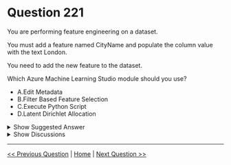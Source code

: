 # Question 221

You are performing feature engineering on a dataset.

You must add a feature named CityName and populate the column value with the text London.

You need to add the new feature to the dataset.

Which Azure Machine Learning Studio module should you use?

* A.Edit Metadata
* B.Filter Based Feature Selection
* C.Execute Python Script
* D.Latent Dirichlet Allocation

<details>
  <summary>Show Suggested Answer</summary>

  <strong>C</strong><br>

</details>

<details>
  <summary>Show Discussions</summary>

<blockquote><p><strong>RSMCT2011</strong> <code>(Wed 01 Jul 2020 10:04)</code> - <em>Upvotes: 58</em></p><p>Answer C
to add a new column you can run Execute Python Script</p></blockquote>
<blockquote><p><strong>kty</strong> <code>(Sat 25 Sep 2021 08:03)</code> - <em>Upvotes: 2</em></p><p>I agree</p></blockquote>
<blockquote><p><strong>Indranee</strong> <code>(Mon 19 Jul 2021 11:58)</code> - <em>Upvotes: 2</em></p><p>Agree with @RSMCT2011 and @vraviranjan that option C &quot;Execute Python Script&quot; to &quot;add a feature&quot; seems to be the most appropriate response.</p></blockquote>
<blockquote><p><strong>juandante</strong> <code>(Thu 10 Sep 2020 11:21)</code> - <em>Upvotes: 2</em></p><p>A new column is a new &quot;feature&quot; ?</p></blockquote>
<blockquote><p><strong>FU_User</strong> <code>(Sat 19 Nov 2022 12:23)</code> - <em>Upvotes: 1</em></p><p>Everything you use as an input for you model is a feature. So if you add a column in your pipeline it will be used as a feature unless you filter it out somewhere or specify not to use it.</p></blockquote>
<blockquote><p><strong>VickyM</strong> <code>(Tue 17 Nov 2020 20:59)</code> - <em>Upvotes: 13</em></p><p>C seems to be the apt answer among the answer choices. Change Metadata module cannot be used to add new feature\column.</p></blockquote>
<blockquote><p><strong>sar77</strong> <code>(Sat 19 Jul 2025 03:00)</code> - <em>Upvotes: 1</em></p><p>Why the Others Are Incorrect:

A. Edit Metadata	Changes column types, names, or roles—but does not add or populate columns
B. Filter Based Feature Selection	Used to rank and select existing features based on statistical metrics—not for adding new features
D. Latent Dirichlet Allocation	Used for topic modeling with text data—not relevant for manually adding features</p></blockquote>
<blockquote><p><strong>f82411e</strong> <code>(Thu 05 Jun 2025 12:00)</code> - <em>Upvotes: 1</em></p><p>Changes data types or names, does not add new columns with values.</p></blockquote>
<blockquote><p><strong>deyoz</strong> <code>(Sun 01 Sep 2024 22:40)</code> - <em>Upvotes: 2</em></p><p>after careful reading of all the threads below, I am going with C. As with edit metadata, you can mark a variable as a feature but can&#x27;t create a new feature or column that has text as values. You need code for that, which in execute python script.</p></blockquote>
<blockquote><p><strong>InversaRadice</strong> <code>(Mon 03 Jun 2024 14:59)</code> - <em>Upvotes: 1</em></p><p>Well Guys, I do not agree :
answer is correct

By ML studio drag the module , a couple of click and the work is done... 
You can achieve it by the script, you can do anything by script, sure, but you&#x27;re getting lost in a glass of water....</p></blockquote>
<blockquote><p><strong>PI_Team</strong> <code>(Sun 28 Jan 2024 11:47)</code> - <em>Upvotes: 2</em></p><p>To add a new feature named CityName to a dataset and populate the column value with the text London in Azure Machine Learning Studio, you should use the Execute Python Script module (Option C). Option A (Edit Metadata) is used to modify the metadata of a dataset, such as changing column names or data types, but it cannot be used to add new columns or modify the data itself.

SaM</p></blockquote>
<blockquote><p><strong>bobML</strong> <code>(Fri 19 Jan 2024 04:23)</code> - <em>Upvotes: 2</em></p><p>The correct Azure Machine Learning Studio module to add a new feature named CityName and populate it with the text &quot;London&quot; is:

A. Edit Metadata

The Edit Metadata module in Azure Machine Learning Studio allows you to modify the metadata of your dataset, including adding or renaming columns. In this case, you can use the Edit Metadata module to add a new column named &quot;CityName&quot; and set its value as &quot;London&quot; for every row in the dataset.</p></blockquote>
<blockquote><p><strong>vv_bb</strong> <code>(Tue 14 May 2024 18:21)</code> - <em>Upvotes: 1</em></p><p>Edit Metadata module doesn&#x27;t allow you to add new column, neither set its values

RTFM
https://learn.microsoft.com/en-us/azure/machine-learning/component-reference/edit-metadata?view=azureml-api-2</p></blockquote>
<blockquote><p><strong>phdykd</strong> <code>(Thu 18 Jan 2024 04:04)</code> - <em>Upvotes: 1</em></p><p>C, Execute Python Script</p></blockquote>
<blockquote><p><strong>umair_hanu</strong> <code>(Thu 11 Jan 2024 11:06)</code> - <em>Upvotes: 2</em></p><p>A should be the ans.</p></blockquote>
<blockquote><p><strong>fhlos</strong> <code>(Thu 28 Dec 2023 12:17)</code> - <em>Upvotes: 2</em></p><p>A - ChatGPT</p></blockquote>
<blockquote><p><strong>phdykd</strong> <code>(Tue 15 Aug 2023 22:39)</code> - <em>Upvotes: 1</em></p><p>C.  The Edit Metadata module is used to edit the metadata of existing columns, not to add new columns.</p></blockquote>
<blockquote><p><strong>JTWang</strong> <code>(Tue 18 Apr 2023 06:46)</code> - <em>Upvotes: 2</em></p><p>C is correct</p></blockquote>
<blockquote><p><strong>ning</strong> <code>(Fri 25 Nov 2022 12:32)</code> - <em>Upvotes: 1</em></p><p>If you need set up a value for a column, regardless of whether the column existing, you need python script</p></blockquote>
<blockquote><p><strong>Thornehead</strong> <code>(Fri 23 Sep 2022 19:34)</code> - <em>Upvotes: 1</em></p><p>As far as filling the data in a column. It can&#x27;t be done through Edit MetaData. So the answer is C.</p></blockquote>
<blockquote><p><strong>AjoseO</strong> <code>(Sun 21 Aug 2022 17:46)</code> - <em>Upvotes: 2</em></p><p>The question requires that we populate (alter) the column value but Edit Metadata module does not alter the values and the data types.

From this link: https://docs.microsoft.com/en-us/previous-versions/azure/machine-learning/studio-module-reference/edit-metadata

This article describes how to use the Edit Metadata module in Machine Learning Studio (classic) to change metadata that is associated with columns in a dataset. The values and the data types in the dataset are not actually altered; what changes is the metadata inside Machine Learning that tells downstream components how to use the column.</p></blockquote>
<blockquote><p><strong>eskilos</strong> <code>(Mon 01 Aug 2022 18:11)</code> - <em>Upvotes: 3</em></p><p>can&#x27;t add new columns in edit metadata</p></blockquote>

</details>

---

[<< Previous Question](question_220.md) | [Home](/index.md) | [Next Question >>](question_222.md)

